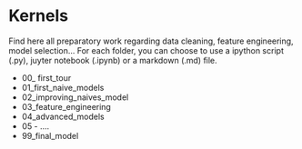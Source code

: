 # Kernels

Find here all preparatory work regarding data cleaning, feature engineering, model selection...
For each folder, you can choose to use a ipython script (.py), juyter notebook (.ipynb) or a markdown (.md) file.

* 00_ first_tour
* 01_first_naive_models
* 02_improving_naives_model
* 03_feature_engineering
* 04_advanced_models
* 05 - ....
* 99_final_model
